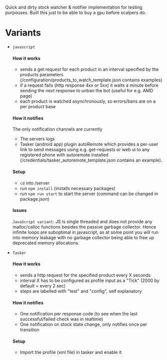 Quick and dirty stock watcher & notifier implementation for testing purpouses. Built this just to be able to buy a gpu before scalpers do.

# Variants
- `javascript`

  #### How it works
  - sends a get request for each product in an interval specified by the products parameters (/configuration/products_to_watch_template.json contains examples)
  - if a request fails (http response 4xx or 5xx) it waits a minute before sending the next response to unban the bot (useful for e.g. AMD page)
  - each product is watched asynchronously, so errors/bans are on a per product base

  #### How it notifies
  The only notification channels are currently
  - The servers logs
  - Tasker (android app) plugin autoRemote which provides a per-user link to send messages using e.g. get-requests or web ui to any registered phone with autoremote installed (/credentials/tasker_autoremote_template.json contains an example).

  #### Setup
  - `cd` into /server
  - run `npm install` (installs necessary packages)
  - run `npm run start` to start the server (command can be changed in package.json)

  #### Issues
  `JavaScript variant`: JS is single threaded and does not provide any malloc/calloc functions besides the passive garbage collector. Hence infinite loops are suboptimal in          javascript, as at some point you will run into memory leakage with no garbage collector being able to free up deprecated memory allocations.

- `Tasker`

  #### How it works
  - sends a http request for the specified product every X seconds
  - interval X has to be configured as profile input as a "Tick" (2000 by default = every 2 sec)
  - steps are labelled with "test" and "config", self explanatory
  
  #### How it notifies
  - One notification per response code (to see when the last successful/failed check was in realtime)
  - One notification on stock state change, only notifies once per transition
  
  #### Setup
  - Import the profile (xml file) in tasker and enable it
